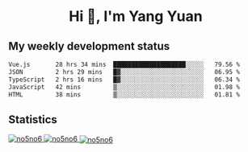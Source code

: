 <h1 align="center">Hi 👋, I'm Yang Yuan</h1>


## My weekly development status
<!--START_SECTION:waka-->

```txt
Vue.js       28 hrs 34 mins  ████████████████████░░░░░   79.56 %
JSON         2 hrs 29 mins   █▓░░░░░░░░░░░░░░░░░░░░░░░   06.95 %
TypeScript   2 hrs 16 mins   █▓░░░░░░░░░░░░░░░░░░░░░░░   06.34 %
JavaScript   42 mins         ▒░░░░░░░░░░░░░░░░░░░░░░░░   01.98 %
HTML         38 mins         ▒░░░░░░░░░░░░░░░░░░░░░░░░   01.81 %
```

<!--END_SECTION:waka-->

## Statistics
<a href="https://github.com/anuraghazra/github-readme-stats">
  <img src="https://github-readme-stats.vercel.app/api/top-langs/?username=no5no6&theme=dracula" alt="no5no6">
</a>
<a href="https://github.com/anuraghazra/github-readme-stats">
  <img src="https://github-readme-stats.vercel.app/api?username=no5no6&show_icons=true&theme=dracula&line_height=40" alt="no5no6">
</a>
<a href="https://github.com/anuraghazra/github-readme-stats">
  <img align="center" src="https://github-readme-streak-stats.herokuapp.com/?user=no5no6&theme=dracula" alt="no5no6" />
</a>